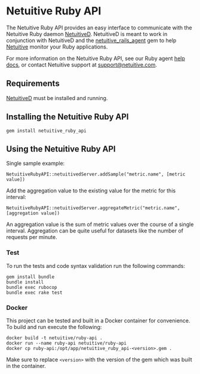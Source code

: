 Netuitive Ruby API
===================

The Netuitive Ruby API provides an easy interface to communicate with the Netuitive Ruby daemon [NetuitiveD](https://rubygems.org/gems/netuitived). NetuitiveD is meant to work in conjunction with NetuitiveD and the [netuitive_rails_agent](https://rubygems.org/gems/netuitive_rails_agent) gem to help [Netuitive](https://www.netuitive.com) monitor your Ruby applications.

For more information on the Netuitive Ruby API, see our Ruby agent [help docs](https://docs.virtana.com/en/ruby-agent.html), or contact Netuitive support at [support@netuitive.com](mailto:support@netuitive.com).

Requirements
-------------

[NetuitiveD](https://github.com/Netuitive/netuitived) must be installed and running.

Installing the Netuitive Ruby API
----------------------------------

`gem install netuitive_ruby_api`

Using the Netuitive Ruby API
-----------------------------

Single sample example:

    NetuitiveRubyAPI::netuitivedServer.addSample("metric.name", [metric value])

Add the aggregation value to the existing value for the metric for this interval:

    NetuitiveRubyAPI::netuitivedServer.aggregateMetric("metric.name", [aggregation value])

An aggregation value is the sum of metric values over the course of a single interval. Aggregation can be quite useful for datasets like the number of requests per minute.

### Test

To run the tests and code syntax validation run the following commands:

```
gem install bundle
bundle install
bundle exec rubocop
bundle exec rake test
```

### Docker

This project can be tested and built in a Docker container for convenience. To build and run execute the following:

```
docker build -t netuitive/ruby-api .
docker run --name ruby-api netuitive/ruby-api
docker cp ruby-api:/opt/app/netuitive_ruby_api-<version>.gem .
```

Make sure to replace `<version>` with the version of the gem which was built in the container.
